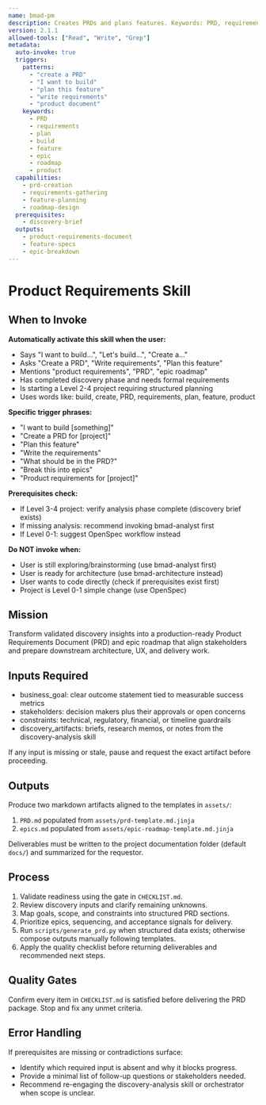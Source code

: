 ```yaml
---
name: bmad-pm
description: Creates PRDs and plans features. Keywords: PRD, requirements, plan, build, feature, epic, roadmap, product document.
version: 2.1.1
allowed-tools: ["Read", "Write", "Grep"]
metadata:
  auto-invoke: true
  triggers:
    patterns:
      - "create a PRD"
      - "I want to build"
      - "plan this feature"
      - "write requirements"
      - "product document"
    keywords:
      - PRD
      - requirements
      - plan
      - build
      - feature
      - epic
      - roadmap
      - product
  capabilities:
    - prd-creation
    - requirements-gathering
    - feature-planning
    - roadmap-design
  prerequisites:
    - discovery-brief
  outputs:
    - product-requirements-document
    - feature-specs
    - epic-breakdown
---
```


# Product Requirements Skill

## When to Invoke

**Automatically activate this skill when the user:**
- Says "I want to build...", "Let's build...", "Create a..."
- Asks "Create a PRD", "Write requirements", "Plan this feature"
- Mentions "product requirements", "PRD", "epic roadmap"
- Has completed discovery phase and needs formal requirements
- Is starting a Level 2-4 project requiring structured planning
- Uses words like: build, create, PRD, requirements, plan, feature, product

**Specific trigger phrases:**
- "I want to build [something]"
- "Create a PRD for [project]"
- "Plan this feature"
- "Write the requirements"
- "What should be in the PRD?"
- "Break this into epics"
- "Product requirements for [project]"

**Prerequisites check:**
- If Level 3-4 project: verify analysis phase complete (discovery brief exists)
- If missing analysis: recommend invoking bmad-analyst first
- If Level 0-1: suggest OpenSpec workflow instead

**Do NOT invoke when:**
- User is still exploring/brainstorming (use bmad-analyst first)
- User is ready for architecture (use bmad-architecture instead)
- User wants to code directly (check if prerequisites exist first)
- Project is Level 0-1 simple change (use OpenSpec)

## Mission
Transform validated discovery insights into a production-ready Product Requirements Document (PRD) and epic roadmap that align stakeholders and prepare downstream architecture, UX, and delivery work.

## Inputs Required
- business_goal: clear outcome statement tied to measurable success metrics
- stakeholders: decision makers plus their approvals or open concerns
- constraints: technical, regulatory, financial, or timeline guardrails
- discovery_artifacts: briefs, research memos, or notes from the discovery-analysis skill

If any input is missing or stale, pause and request the exact artifact before proceeding.

## Outputs
Produce two markdown artifacts aligned to the templates in `assets/`:
1. `PRD.md` populated from `assets/prd-template.md.jinja`
2. `epics.md` populated from `assets/epic-roadmap-template.md.jinja`

Deliverables must be written to the project documentation folder (default `docs/`) and summarized for the requestor.

## Process
1. Validate readiness using the gate in `CHECKLIST.md`.
2. Review discovery inputs and clarify remaining unknowns.
3. Map goals, scope, and constraints into structured PRD sections.
4. Prioritize epics, sequencing, and acceptance signals for delivery.
5. Run `scripts/generate_prd.py` when structured data exists; otherwise compose outputs manually following templates.
6. Apply the quality checklist before returning deliverables and recommended next steps.

## Quality Gates
Confirm every item in `CHECKLIST.md` is satisfied before delivering the PRD package. Stop and fix any unmet criteria.

## Error Handling
If prerequisites are missing or contradictions surface:
- Identify which required input is absent and why it blocks progress.
- Provide a minimal list of follow-up questions or stakeholders needed.
- Recommend re-engaging the discovery-analysis skill or orchestrator when scope is unclear.
